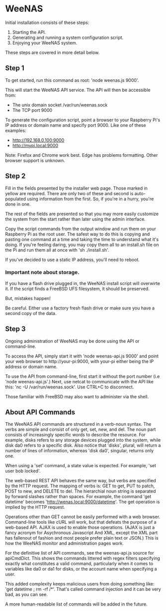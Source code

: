 # WeeNAS
Initial installation consists of these steps:

1. Starting the API.
2. Generating and running a system configuration script.
3. Enjoying your WeeNAS system.

These steps are covered in more detail below.

## Step 1
To get started, run this command as root: 'node weenas.js 9000'.

This will start the WeeNAS API service.  The API will then be accessible from:

* The unix domain socket /var/run/weenas.sock
* The TCP port 9000

To generate the configuration script, point a browser to your Raspberry Pi's
IP address or domain name and specify port 9000.  Like one of these examples:

* http://192.168.0.100:9000
* http://mypi.local:9000

Note: Firefox and Chrome work best. Edge has problems formatting. Other
      browser support is unknown.

## Step 2
Fill in the fields presented by the installer web page. Those marked in yellow
are required.  There are only two of these and second is auto-populated using
information from the first. So, if you're in a hurry, you're done in one.

The rest of the fields are presented so that you may more easily customize the
system from the start rather than later using the admin interface.

Copy the script commands from the output window and run them on your Raspberry
Pi as the root user. The safest way to do this is copying and pasting one
command at a time and taking the time to understand what it's doing. If you're
feeling daring, you may copy them all to an install.sh file on the Pi and run
them all at once with 'sh ./install.sh'.

If you've decided to use a static IP address, you'll need to reboot.

### Important note about storage.
If you have a flash drive plugged in, the WeeNAS install script will overwirte
it. If the script finds a FreeBSD UFS filesystem, it should be preserved.

But, mistakes happen!

Be careful. Either use a factory fresh flash drive or make sure you have a
second copy of the data.

## Step 3
Ongoing administration of WeeNAS may be done using the API or command-line.

To access the API, simply start it with 'node weenas-api.js 9000' and point
your web browser to http://your-pi:9000, with your-pi either being the IP
address or domain name.

To use the API from command-line, first start it without the port number
(i.e 'node weenas-api.js'.) Next, use netcat to communicate with the API
like this: 'nc -U /var/run/weenas.sock'. Use CTRL+C to disconnect.

Those familiar with FreeBSD may also want to administer via the shell.

## About API Commands
The WeeNAS API commands are structured in a verb-noun syntax. The verbs are
simple and consist of only get, set, new, and del.  The noun part consists
of increasingly specific words to describe the resource. For example, disks
refers to any storage devices plugged into the system, while disk da0 refers
to a specific disk.  Also notice that 'disks', plural, will return a number
of lines of information, whereas 'disk da0', singular, returns only one.

When using a 'set' command, a state value is expected.  For example, 'set
user bob locked'.

The web-based REST API behaves the same way, but verbs are specified by the
HTTP request.  The mapping of verbs is: GET to get, PUT to patch, POST to
new, and DELETE to del. The hierarchial noun string is separated by forward
slashes rather than spaces.  For example, the command 'get datetime' becomes
'http://wenas.local:9000/datetime'. The get operation is implied by the HTTP
request.

Operations other than GET cannot be easily performed with a web browser.
Command-line tools like cURL will work, but that defeats the purpose of a
web-based API. AJAX is used to enable those operations. (AJAX is just a
fancy acronym for Asychronous Javascript And XML, except the XML part has
fallenout of fashion and most people prefer plain text or JSON.) This is
how the WeeNAS monitor and administration pages work.

For the definitive list of API commands, see the weenas-api.js source for
apiCmdDict. This shows the commands littered with regex filters specifying
exactly what constitutes a valid command, particularly when it comes to
variables like da0 or da1 for disks, or the account name when specifying a
user.

This added complexity keeps malicious users from doing something like:
'get datetime ; rm -rf /*'. That's called command injection and it can be
very bad, as you can see.

A more human-readable list of commands will be added in the future.